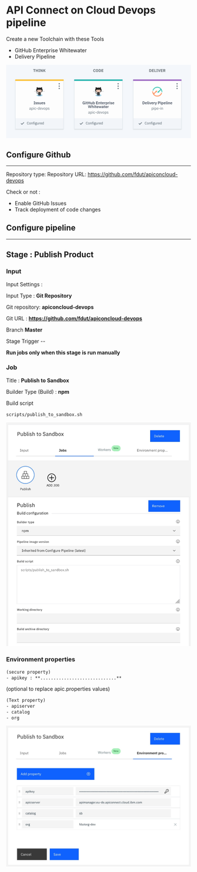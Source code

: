 # API Connect on Cloud Devops pipeline



Create a new Toolchain with these Tools

- GitHub Enterprise Whitewater
- Delivery Pipeline
 
 ![alt](img/toolchain.png)
 

## Configure Github
-----
Repository type: <exiting or new>
Repository URL: https://github.com/fdut/apiconcloud-devops

Check or not :

- Enable GitHub Issues
- Track deployment of code changes


## Configure pipeline
-----

## Stage : Publish Product

### Input

Input Settings :

Input Type : **Git Repository**


Git repository: **apiconcloud-devops**

Git URL : **https://github.com/fdut/apiconcloud-devops**

Branch **Master**


Stage Trigger --

**Run jobs only when this stage is run manually**

### Job

Title : **Publish to Sandbox**

Builder Type (Build) : **npm**

Build script

```
scripts/publish_to_sandbox.sh
```

![Publish](img/stage-publish.jpg)

### Environment properties

```
(secure property)
- apikey : **.............................**
```

(optional to replace apic.properties values)
```
(Text property)
- apiserver
- catalog
- org 
```
 
![Publish](img/environment-variable.jpg)
